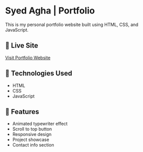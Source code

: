 # Syed Agha | Portfolio

This is my personal portfolio website built using HTML, CSS, and JavaScript.

## 🔗 Live Site
[Visit Portfolio Website](https://syed-agha.github.io/portfolio-website)

## 📂 Technologies Used
- HTML
- CSS
- JavaScript

## 🧩 Features
- Animated typewriter effect
- Scroll to top button
- Responsive design
- Project showcase
- Contact info section
